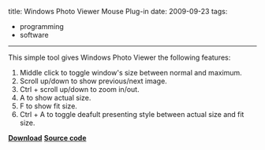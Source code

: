 title: Windows Photo Viewer Mouse Plug-in
date: 2009-09-23
tags:
- programming
- software
---

This simple tool gives Windows Photo Viewer the following features:

1. Middle click to toggle window's size between normal and maximum.
2. Scroll up/down to show previous/next image.
3. Ctrl + scroll up/down to zoom in/out.
4. A to show actual size.
5. F to show fit size.
6. Ctrl + A to toggle deafult presenting style between actual size and fit size.

<!-- more -->

**[Download](https://raw.githubusercontent.com/changyuheng/windows-photo-viewer-mouse-plug-in/master/bin/windows-photo-viewer-mouse-plug-in.exe)**
**[Source code](https://github.com/changyuheng/windows-photo-viewer-mouse-plug-in)**
